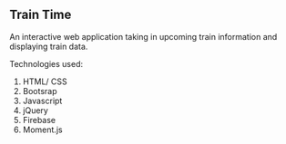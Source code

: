 Train Time
-------

An interactive web application taking in upcoming train information and displaying train data.

Technologies used: 
1. HTML/ CSS
2. Bootsrap
2. Javascript
3. jQuery
4. Firebase
5. Moment.js